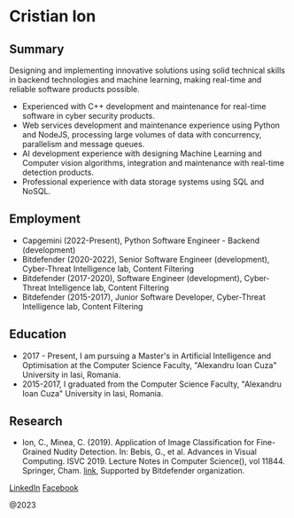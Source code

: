 # Cristian Ion

## Summary
Designing and implementing innovative solutions using solid technical skills in backend technologies and machine learning, 
making real-time and reliable software products possible.

- Experienced with C++ development and maintenance for real-time software in cyber security products.
- Web services development and maintenance experience using Python and NodeJS, processing large volumes of data with concurrency, parallelism and message queues.
- AI development experience with designing Machine Learning and Computer vision algorithms, integration and maintenance with real-time detection products.
- Professional experience with data storage systems using SQL and NoSQL.

## Employment
- Capgemini (2022-Present), Python Software Engineer - Backend (development)
- Bitdefender (2020-2022), Senior Software Engineer (development), Cyber-Threat Intelligence lab, Content Filtering
- Bitdefender (2017-2020), Software Engineer (development), Cyber-Threat Intelligence lab, Content Filtering
- Bitdefender (2015-2017), Junior Software Developer, Cyber-Threat Intelligence lab, Content Filtering

## Education
- 2017 - Present, I am pursuing a Master's in Artificial Intelligence and Optimisation at the Computer Science Faculty, "Alexandru Ioan Cuza" University in Iasi, Romania.
- 2015-2017, I graduated from the Computer Science Faculty, "Alexandru Ioan Cuza" University in Iasi, Romania.

## Research
- Ion, C., Minea, C. (2019). Application of Image Classification for Fine-Grained Nudity Detection. In: Bebis, G., et al. Advances in Visual Computing. ISVC 2019. Lecture Notes in Computer Science(), vol 11844. Springer, Cham. [link](https://doi.org/10.1007/978-3-030-33720-9_1), Supported by Bitdefender organization.

[LinkedIn](https://www.linkedin.com/in/cristianion94/)
[Facebook](https://www.facebook.com/cion94/)

@2023

